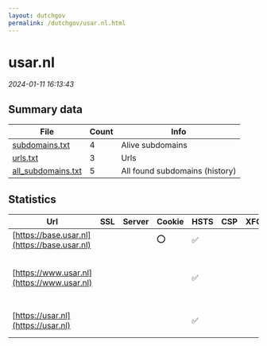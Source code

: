 ```yaml
---
layout: dutchgov
permalink: /dutchgov/usar.nl.html
---
```



# usar.nl
*2024-01-11 16:13:43*
## Summary data


| File       | Count | Info |
|------------|-------|------|
|[subdomains.txt](/data/usar.nl/subdomains.txt)|4|Alive subdomains|
|[urls.txt](/data/usar.nl/urls.txt)|3|Urls|
|[all_subdomains.txt](/data/usar.nl/all_subdomains.txt)|5|All found subdomains (history)|


## Statistics


| Url | SSL | Server | Cookie | HSTS | CSP | XFO | XXP | RP | Tech |Title |
|------------|-------|------|------|------|------|------|------|------|------|------|
|[https://base.usar.nl](https://base.usar.nl)| ||:o: |:white_check_mark: | | | | :white_check_mark: |HSTS|Redirecting to h...|
|[https://www.usar.nl](https://www.usar.nl)| || |:white_check_mark: | | | | :white_check_mark: |Google Tag Manager HSTS YouTube|USAR.NL: Special...|
|[https://usar.nl](https://usar.nl)| || |:white_check_mark: | | | | :white_check_mark: |HSTS|301 Moved Perman...|